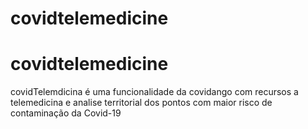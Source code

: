 ﻿# covidtelemedicine
# covidtelemedicine
covidTelemdicina é uma funcionalidade da covidango com recursos a telemedicina e analise territorial dos pontos com maior risco de contaminação da Covid-19
